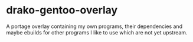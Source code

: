drako-gentoo-overlay
====================

A portage overlay containing my own programs, their dependencies and maybe ebuilds for other programs I like to use which are not yet upstream.
